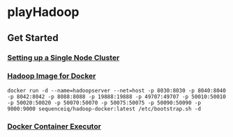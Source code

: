 # playHadoop

## Get Started
### [Setting up a Single Node Cluster](http://hadoop.apache.org/docs/current/hadoop-project-dist/hadoop-common/SingleCluster.html)

### [Hadoop Image for Docker](https://hub.docker.com/r/sequenceiq/hadoop-docker/)
```
docker run -d --name=hadoopserver --net=host -p 8030:8030 -p 8040:8040 -p 8042:8042 -p 8088:8088 -p 19888:19888 -p 49707:49707 -p 50010:50010 -p 50020:50020 -p 50070:50070 -p 50075:50075 -p 50090:50090 -p 9000:9000 sequenceiq/hadoop-docker:latest /etc/bootstrap.sh -d
```

### [Docker Container Executor](https://hadoop.apache.org/docs/r2.7.2/hadoop-yarn/hadoop-yarn-site/DockerContainerExecutor.html)
